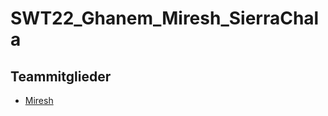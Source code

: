# SWT22_Ghanem_Miresh_SierraChala
## Teammitglieder

<ul>
<li>
<a href="https://se.mathematik.uni-marburg.de/swt/ws22/miresh"> Miresh </a>
</li>
</ul>

